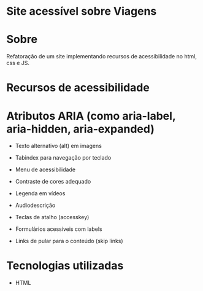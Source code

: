 # Site acessível sobre Viagens

# Sobre
Refatoração de um site implementando recursos de acessibilidade no html, css e JS.

# Recursos de acessibilidade

# Atributos ARIA (como aria-label, aria-hidden, aria-expanded)

- Texto alternativo (alt) em imagens

- Tabindex para navegação por teclado

- Menu de acessibilidade

- Contraste de cores adequado

- Legenda em vídeos

- Audiodescrição

- Teclas de atalho (accesskey)

- Formulários acessíveis com labels

- Links de pular para o conteúdo (skip links)

# Tecnologias utilizadas

- HTML

